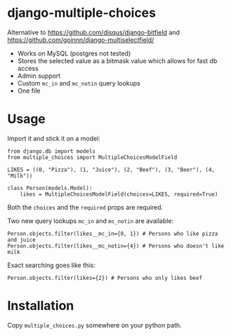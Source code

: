 # django-multiple-choices

Alternative to https://github.com/disqus/django-bitfield and https://github.com/goinnn/django-multiselectfield/

- Works on MySQL (postgres not tested)
- Stores the selected value as a bitmask value which allows for fast db access
- Admin support
- Custom `mc_in` and `mc_notin` query lookups
- One file

# Usage

Import it and stick it on a model:

```
from django.db import models
from multiple_choices import MultipleChoicesModelField

LIKES = ((0, "Pizza"), (1, "Juice"), (2, "Beef"), (3, "Beer"), (4, "Milk"))

class Person(models.Model):
    likes = MultipleChoicesModelField(choices=LIKES, required=True)
```

Both the `choices` and the `required` props are required.

Two new query lookups `mc_in` and `mc_notin` are available:

```
Person.objects.filter(likes__mc_in={0, 1}) # Persons who like pizza and juice
Person.objects.filter(likes__mc_notin={4}) # Persons who doesn't like milk
```

Exact searching goes like this:

```
Person.objects.filter(likes={2}) # Persons who only likes beef
```

# Installation

Copy `multiple_choices.py` somewhere on your python path.

